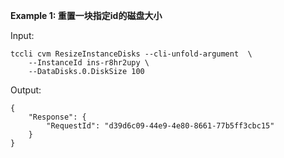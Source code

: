 **Example 1: 重置一块指定id的磁盘大小**



Input: 

```
tccli cvm ResizeInstanceDisks --cli-unfold-argument  \
    --InstanceId ins-r8hr2upy \
    --DataDisks.0.DiskSize 100
```

Output: 
```
{
    "Response": {
        "RequestId": "d39d6c09-44e9-4e80-8661-77b5ff3cbc15"
    }
}
```

